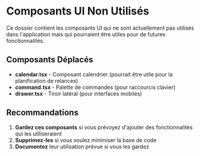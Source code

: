 # Composants UI Non Utilisés

Ce dossier contient les composants UI qui ne sont actuellement pas utilisés dans l'application mais qui pourraient être utiles pour de futures fonctionnalités.

## Composants Déplacés

- **calendar.tsx** - Composant calendrier (pourrait être utile pour la planification de relances)
- **command.tsx** - Palette de commandes (pour raccourcis clavier)
- **drawer.tsx** - Tiroir latéral (pour interfaces mobiles)

## Recommandations

1. **Gardez ces composants** si vous prévoyez d'ajouter des fonctionnalités qui les utiliseraient
2. **Supprimez-les** si vous voulez minimiser la base de code
3. **Documentez** leur utilisation prévue si vous les gardez